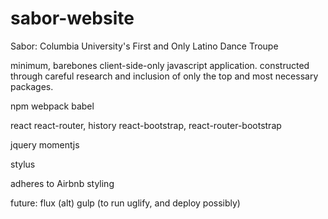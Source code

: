 # sabor-website
Sabor: Columbia University's First and Only Latino Dance Troupe

minimum, barebones client-side-only javascript application. constructed through careful research and inclusion of only the top and most necessary packages.

npm
webpack
babel

react
react-router, history
react-bootstrap, react-router-bootstrap


jquery
momentjs

stylus

adheres to Airbnb styling


future:
flux (alt)
gulp (to run uglify, and deploy possibly)

